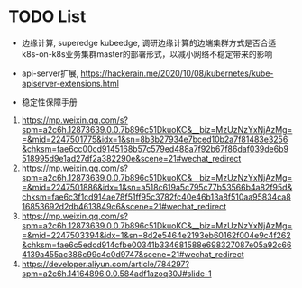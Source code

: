 # TODO List



- 边缘计算, superedge kubeedge, 调研边缘计算的边端集群方式是否合适k8s-on-k8s业务集群master的部署形式，以减小网络不稳定带来的影响

- api-server扩展, https://hackerain.me/2020/10/08/kubernetes/kube-apiserver-extensions.html

- 稳定性保障手册

1. https://mp.weixin.qq.com/s?spm=a2c6h.12873639.0.0.7b896c51DkuoKC&__biz=MzUzNzYxNjAzMg==&mid=2247501775&idx=1&sn=8b3b27934e7bced10b2a7f81483e3256&chksm=fae6cc00cd9145168b57c579ed488a7f92b67f86daf039de6b9518995d9e1ad27df2a382290e&scene=21#wechat_redirect
2. https://mp.weixin.qq.com/s?spm=a2c6h.12873639.0.0.7b896c51DkuoKC&__biz=MzUzNzYxNjAzMg==&mid=2247501886&idx=1&sn=a518c619a5c795c77b53566b4a82f95d&chksm=fae6c3f1cd914ae78f51ff95c3782fc40e46b13a8f510aa95834ca816853692d2db4613849c6&scene=21#wechat_redirect
3. https://mp.weixin.qq.com/s?spm=a2c6h.12873639.0.0.7b896c51DkuoKC&__biz=MzUzNzYxNjAzMg==&mid=2247503394&idx=1&sn=8d2e5464e2193eb60162f004e9c4f262&chksm=fae6c5edcd914cfbe00341b334681588e698327087e05a92c664139a455ac386c99c4c0d9747&scene=21#wechat_redirect
4. https://developer.aliyun.com/article/784297?spm=a2c6h.14164896.0.0.584adf1azoq30J#slide-1
